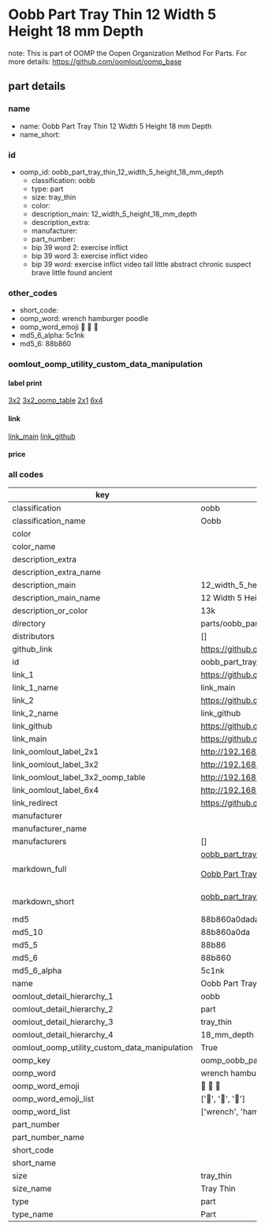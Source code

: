 # Oobb Part Tray Thin 12 Width 5 Height 18 mm Depth  

note: This is part of OOMP the Oopen Organization Method For Parts. For more details: https://github.com/oomlout/oomp_base

##  part details
  







### name
* name: Oobb Part Tray Thin 12 Width 5 Height 18 mm Depth
* name_short: 
### id
* oomp_id: oobb_part_tray_thin_12_width_5_height_18_mm_depth
  * classification: oobb
  * type: part
  * size: tray_thin
  * color: 
  * description_main: 12_width_5_height_18_mm_depth
  * description_extra: 
  * manufacturer: 
  * part_number: 
  * bip 39 word 2: exercise inflict
  * bip 39 word 3: exercise inflict video
  * bip 39 word: exercise inflict video tail little abstract chronic suspect brave little found ancient

### other_codes
* short_code: 
* oomp_word: wrench hamburger poodle
* oomp_word_emoji :wrench: :hamburger: :poodle:
* md5_6_alpha: 5c1nk
* md5_6: 88b860






### oomlout_oomp_utility_custom_data_manipulation
#### label print
[3x2](http://192.168.1.245:1112/?label=oomp%205c1nk)
[3x2_oomp_table](http://192.168.1.108:1112/?label=oomp%205c1nk)
[2x1](http://192.168.1.242:1112/?label=oomp%205c1nk)
[6x4](http://192.168.1.55:1112/?label=oomp%205c1nk)    

#### link

[link_main](https://github.com/oomlout/oomlout_oomp_version_1_messy/tree/main/parts/oobb_part_tray_thin_12_width_5_height_18_mm_depth) [link_github](https://github.com/oomlout/oomlout_oomp_version_1_messy/tree/main/parts/oobb_part_tray_thin_12_width_5_height_18_mm_depth)                             

#### price







### all codes 
| key | value |  
| --- | --- |  
| classification | oobb |  
| classification_name | Oobb |  
| color |  |  
| color_name |  |  
| description_extra |  |  
| description_extra_name |  |  
| description_main | 12_width_5_height_18_mm_depth |  
| description_main_name | 12 Width 5 Height 18 mm Depth |  
| description_or_color | 13k |  
| directory | parts/oobb_part_tray_thin_12_width_5_height_18_mm_depth |  
| distributors | [] |  
| github_link | https://github.com/oomlout/oomlout_oomp_part_src/tree/main/parts/oobb_part_tray_thin_12_width_5_height_18_mm_depth |  
| id | oobb_part_tray_thin_12_width_5_height_18_mm_depth |  
| link_1 | https://github.com/oomlout/oomlout_oomp_version_1_messy/tree/main/parts/oobb_part_tray_thin_12_width_5_height_18_mm_depth |  
| link_1_name | link_main |  
| link_2 | https://github.com/oomlout/oomlout_oomp_version_1_messy/tree/main/parts/oobb_part_tray_thin_12_width_5_height_18_mm_depth |  
| link_2_name | link_github |  
| link_github | https://github.com/oomlout/oomlout_oomp_version_1_messy/tree/main/parts/oobb_part_tray_thin_12_width_5_height_18_mm_depth |  
| link_main | https://github.com/oomlout/oomlout_oomp_version_1_messy/tree/main/parts/oobb_part_tray_thin_12_width_5_height_18_mm_depth |  
| link_oomlout_label_2x1 | http://192.168.1.242:1112/?label=oomp%205c1nk |  
| link_oomlout_label_3x2 | http://192.168.1.245:1112/?label=oomp%205c1nk |  
| link_oomlout_label_3x2_oomp_table | http://192.168.1.108:1112/?label=oomp%205c1nk |  
| link_oomlout_label_6x4 | http://192.168.1.55:1112/?label=oomp%205c1nk |  
| link_redirect | https://github.com/oomlout/oomlout_oomp_version_1_messy/tree/main/parts/oobb_part_tray_thin_12_width_5_height_18_mm_depth |  
| manufacturer |  |  
| manufacturer_name |  |  
| manufacturers | [] |  
| markdown_full | [oobb_part_tray_thin_12_width_5_height_18_mm_depth](none)<br>[](none)<br>[Oobb Part Tray Thin 12 Width 5 Height 18 Mm Depth](none)<br><br> |  
| markdown_short | [oobb_part_tray_thin_12_width_5_height_18_mm_depth](none)<br><br> |  
| md5 | 88b860a0dadac50c03c14dd5e79cda7a |  
| md5_10 | 88b860a0da |  
| md5_5 | 88b86 |  
| md5_6 | 88b860 |  
| md5_6_alpha | 5c1nk |  
| name | Oobb Part Tray Thin 12 Width 5 Height 18 mm Depth |  
| oomlout_detail_hierarchy_1 | oobb |  
| oomlout_detail_hierarchy_2 | part |  
| oomlout_detail_hierarchy_3 | tray_thin |  
| oomlout_detail_hierarchy_4 | 18_mm_depth |  
| oomlout_oomp_utility_custom_data_manipulation | True |  
| oomp_key | oomp_oobb_part_tray_thin_12_width_5_height_18_mm_depth |  
| oomp_word | wrench hamburger poodle |  
| oomp_word_emoji | :wrench: :hamburger: :poodle: |  
| oomp_word_emoji_list | [':wrench:', ':hamburger:', ':poodle:'] |  
| oomp_word_list | ['wrench', 'hamburger', 'poodle'] |  
| part_number |  |  
| part_number_name |  |  
| short_code |  |  
| short_name |  |  
| size | tray_thin |  
| size_name | Tray Thin |  
| type | part |  
| type_name | Part |  
